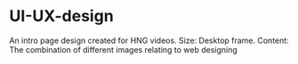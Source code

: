 # UI-UX-design
An intro page design created for HNG videos.
Size: Desktop frame.
Content: The combination of different images relating to web designing
